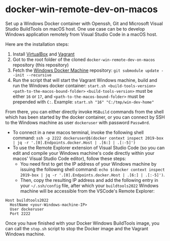 # docker-win-remote-dev-on-macos
Set up a Windows Docker container with Openssh, Git and Microsoft Visual Studio BuildTools on macOS host.
One use case can be to develop Windows application remotely from Visual Studio Code in a macOS host.

Here are the installation steps:

1. Install [VirtualBox](https://www.virtualbox.org/wiki/Downloads) and [Vagrant](https://www.vagrantup.com/downloads)
2. Got to the root folder of the cloned `docker-win-remote-dev-on-macos` repository (this repository)
3. Fetch the [Windows Docker Machine](https://github.com/StefanScherer/windows-docker-machine) repository: `git submodule update --init --recursive`
4. Run the script that will start the Vagrant Windows machine, build and run the Windows docker container: `start.sh <build-tools-version> <path-to-the-macos-bound-folder>`
`<build-tools-version>` must be either `16` or `17`, and `<path-to-the-macos-bound-folder>` must be prepended with `C:`.
Example: `start.sh "16" "C:/tmp/win-dev-home"`

From there, you can either directly invoke `MSBuild` commands from the shell which has been started by the docker container, or you can connect by SSH to the Windows machine as user `dockeruser` with password `Passw0rd`.
   * To connect in a new macos terminal, invoke the following shell command: `ssh -p 2222 dockeruser@$(docker context inspect 2019-box | jq -r '.[0].Endpoints.docker.Host | .[6:] | .[:-5]')`
   * To use the Remote Explorer extension of Visual Studio Code (so you can edit and compile your Windows machine's code directly within your macos' Visual Studio Code editor), follow these steps:
      * You need first to get the IP address of your Windows machine by issuing the following shell command: `echo $(docker context inspect 2019-box | jq -r '.[0].Endpoints.docker.Host | .[6:] | .[:-5]')`.
      * Then, copy the resulting IP address and add the following entry in your `~/.ssh/config` file, after which your `buildtools2022` Windows machine will be accessible from the VSCode's Remote Explorer:

```
Host buildtools2022
  HostName <your-Windows-machine-IP>
  User dockeruser
  Port 2222
```

Once you have finished with your Docker Windows BuildTools image, you can call the `stop.sh` script to stop the Docker image and the Vagrant Windows machine.
